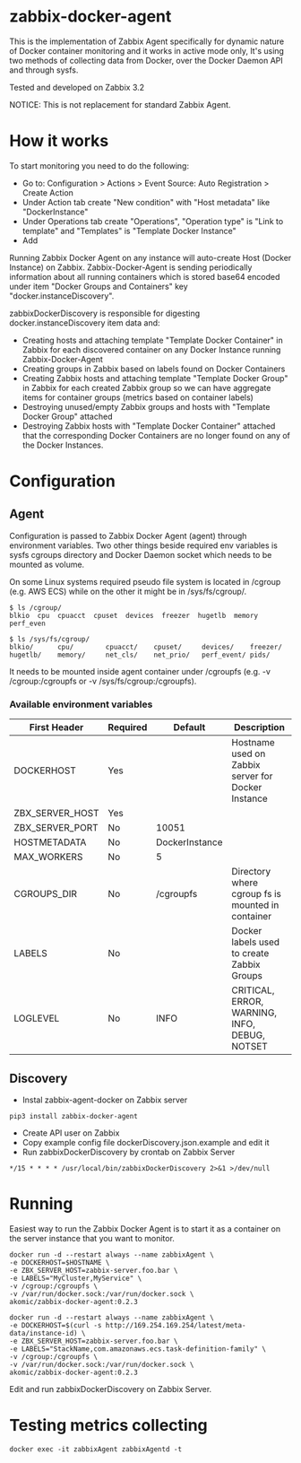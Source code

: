 # zabbix-docker-agent

This is the implementation of Zabbix Agent specifically for dynamic nature of Docker container monitoring and it works in active mode only,
It's using two methods of collecting data from Docker, over the Docker Daemon API and through sysfs.

Tested and developed on Zabbix 3.2

NOTICE: This is not replacement for standard Zabbix Agent.

# How it works

To start monitoring you need to do the following:

- Go to: Configuration > Actions > Event Source: Auto Registration > Create Action
- Under Action tab create "New condition" with "Host metadata" like "DockerInstance"
- Under Operations tab create "Operations", "Operation type" is "Link to template" and "Templates" is "Template Docker Instance"
- Add

Running Zabbix Docker Agent on any instance will auto-create Host (Docker Instance) on Zabbix.
Zabbix-Docker-Agent is sending periodically information about all running containers which is stored base64 encoded under item "Docker Groups and Containers" key "docker.instanceDiscovery".

zabbixDockerDiscovery is responsible for digesting docker.instanceDiscovery item data and:
- Creating hosts and attaching template "Template Docker Container" in Zabbix for each discovered container on any Docker Instance running Zabbix-Docker-Agent
- Creating groups in Zabbix based on labels found on Docker Containers
- Creating Zabbix hosts and attaching template "Template Docker Group" in Zabbix for each created Zabbix group so we can have aggregate items for container groups (metrics based on container labels)
- Destroying unused/empty Zabbix groups and hosts with "Template Docker Group" attached
- Destroying Zabbix hosts with "Template Docker Container" attached that the corresponding Docker Containers are no longer found on any of the Docker Instances.

# Configuration

## Agent

Configuration is passed to Zabbix Docker Agent (agent) through environment variables.
Two other things beside required env variables is sysfs cgroups directory and Docker Daemon socket which needs to be mounted as volume.

On some Linux systems required pseudo file system is located in /cgroup (e.g. AWS ECS) while on the other it might be in /sys/fs/cgroup/.

```shell
$ ls /cgroup/
blkio  cpu  cpuacct  cpuset  devices  freezer  hugetlb  memory  perf_even
```

```shell
$ ls /sys/fs/cgroup/
blkio/      cpu/        cpuacct/    cpuset/     devices/    freezer/    hugetlb/    memory/     net_cls/    net_prio/   perf_event/ pids/
```

It needs to be mounted inside agent container under /cgroupfs (e.g. -v /cgroup:/cgroupfs or -v /sys/fs/cgroup:/cgroupfs).

### Available environment variables

| First Header    | Required | Default                                  | Description                                        |
| --------------- | -------- | ---------------------------------------- | -------------------------------------------------- |
| DOCKERHOST      | Yes      |                                          | Hostname used on Zabbix server for Docker Instance |
| ZBX_SERVER_HOST | Yes      |                                          |                                                    |
| ZBX_SERVER_PORT | No       | 10051                                    |                                                    |
| HOSTMETADATA    | No       | DockerInstance                           |                                                    |
| MAX_WORKERS     | No       | 5                                        |                                                    |
| CGROUPS_DIR     | No       | /cgroupfs                                | Directory where cgroup fs is mounted in container  |
| LABELS          | No       |                                          | Docker labels used to create Zabbix Groups         |
| LOGLEVEL        | No       | INFO                                     | CRITICAL, ERROR, WARNING, INFO, DEBUG, NOTSET      |


## Discovery

- Instal zabbix-agent-docker on Zabbix server
```shell
pip3 install zabbix-docker-agent
```
- Create API user on Zabbix
- Copy example config file dockerDiscovery.json.example and edit it
- Run zabbixDockerDiscovery by crontab on Zabbix Server
```shell
*/15 * * * * /usr/local/bin/zabbixDockerDiscovery 2>&1 >/dev/null
```

# Running

Easiest way to run the Zabbix Docker Agent is to start it as a container on the server instance that you want to monitor.


```shell
docker run -d --restart always --name zabbixAgent \
-e DOCKERHOST=$HOSTNAME \
-e ZBX_SERVER_HOST=zabbix-server.foo.bar \
-e LABELS="MyCluster,MyService" \
-v /cgroup:/cgroupfs \
-v /var/run/docker.sock:/var/run/docker.sock \
akomic/zabbix-docker-agent:0.2.3
```

```shell
docker run -d --restart always --name zabbixAgent \
-e DOCKERHOST=$(curl -s http://169.254.169.254/latest/meta-data/instance-id) \
-e ZBX_SERVER_HOST=zabbix-server.foo.bar \
-e LABELS="StackName,com.amazonaws.ecs.task-definition-family" \
-v /cgroup:/cgroupfs \
-v /var/run/docker.sock:/var/run/docker.sock \
akomic/zabbix-docker-agent:0.2.3
```

Edit and run zabbixDockerDiscovery on Zabbix Server.

# Testing metrics collecting
```shell
docker exec -it zabbixAgent zabbixAgentd -t
```
